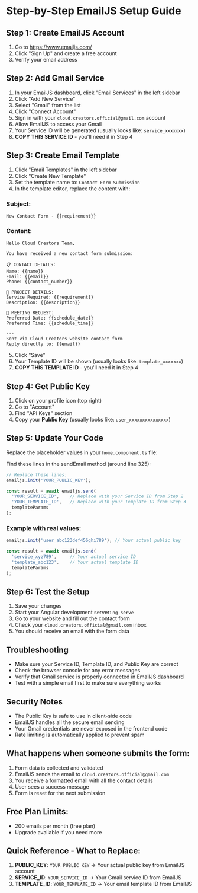 # Step-by-Step EmailJS Setup Guide

## Step 1: Create EmailJS Account
1. Go to https://www.emailjs.com/
2. Click "Sign Up" and create a free account
3. Verify your email address

## Step 2: Add Gmail Service
1. In your EmailJS dashboard, click "Email Services" in the left sidebar
2. Click "Add New Service"
3. Select "Gmail" from the list
4. Click "Connect Account"
5. Sign in with your `cloud.creators.official@gmail.com` account
6. Allow EmailJS to access your Gmail
7. Your Service ID will be generated (usually looks like: `service_xxxxxxx`)
8. **COPY THIS SERVICE ID** - you'll need it in Step 4

## Step 3: Create Email Template
1. Click "Email Templates" in the left sidebar
2. Click "Create New Template"
3. Set the template name to: `Contact Form Submission`
4. In the template editor, replace the content with:

### Subject:
```
New Contact Form - {{requirement}}
```

### Content:
```
Hello Cloud Creators Team,

You have received a new contact form submission:

📋 CONTACT DETAILS:
Name: {{name}}
Email: {{email}}
Phone: {{contact_number}}

🔧 PROJECT DETAILS:
Service Required: {{requirement}}
Description: {{description}}

📅 MEETING REQUEST:
Preferred Date: {{schedule_date}}
Preferred Time: {{schedule_time}}

---
Sent via Cloud Creators website contact form
Reply directly to: {{email}}
```

5. Click "Save"
6. Your Template ID will be shown (usually looks like: `template_xxxxxxx`)
7. **COPY THIS TEMPLATE ID** - you'll need it in Step 4

## Step 4: Get Public Key
1. Click on your profile icon (top right)
2. Go to "Account"
3. Find "API Keys" section
4. Copy your **Public Key** (usually looks like: `user_xxxxxxxxxxxxxxx`)

## Step 5: Update Your Code
Replace the placeholder values in your `home.component.ts` file:

Find these lines in the sendEmail method (around line 325):
```typescript
// Replace these lines:
emailjs.init('YOUR_PUBLIC_KEY');

const result = await emailjs.send(
  'YOUR_SERVICE_ID',    // Replace with your Service ID from Step 2
  'YOUR_TEMPLATE_ID',   // Replace with your Template ID from Step 3
  templateParams
);
```

### Example with real values:
```typescript
emailjs.init('user_abc123def456ghi789'); // Your actual public key

const result = await emailjs.send(
  'service_xyz789',     // Your actual service ID
  'template_abc123',    // Your actual template ID
  templateParams
);
```

## Step 6: Test the Setup
1. Save your changes
2. Start your Angular development server: `ng serve`
3. Go to your website and fill out the contact form
4. Check your `cloud.creators.official@gmail.com` inbox
5. You should receive an email with the form data

## Troubleshooting
- Make sure your Service ID, Template ID, and Public Key are correct
- Check the browser console for any error messages
- Verify that Gmail service is properly connected in EmailJS dashboard
- Test with a simple email first to make sure everything works

## Security Notes
- The Public Key is safe to use in client-side code
- EmailJS handles all the secure email sending
- Your Gmail credentials are never exposed in the frontend code
- Rate limiting is automatically applied to prevent spam

## What happens when someone submits the form:
1. Form data is collected and validated
2. EmailJS sends the email to `cloud.creators.official@gmail.com`
3. You receive a formatted email with all the contact details
4. User sees a success message
5. Form is reset for the next submission

## Free Plan Limits:
- 200 emails per month (free plan)
- Upgrade available if you need more

## Quick Reference - What to Replace:
1. **PUBLIC_KEY**: `YOUR_PUBLIC_KEY` → Your actual public key from EmailJS account
2. **SERVICE_ID**: `YOUR_SERVICE_ID` → Your Gmail service ID from EmailJS
3. **TEMPLATE_ID**: `YOUR_TEMPLATE_ID` → Your email template ID from EmailJS
